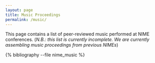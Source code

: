 ```yaml
---
layout: page
title: Music Proceedings
permalink: /music/
---
```


This page contains a list of peer-reviewed music performed at NIME conferences. (_N.B.: this list is currently incomplete. We are currently assembling music proceedings from previous NIMEs_)

{% bibliography --file nime_music %}

<script>
// map our commands to the classList methods
const fnmap = {
  'toggle': 'toggle',
    'show': 'add',
    'hide': 'remove'
};
const collapse = (selector, cmd) => {
  const targets = Array.from(document.querySelectorAll(selector));
  targets.forEach(target => {
    target.classList[fnmap[cmd]]('show');
  });
}

// Grab all the trigger elements on the page
const triggers = Array.from(document.querySelectorAll('[data-toggle="collapse"]'));
// Listen for click events, but only on our triggers
window.addEventListener('click', (ev) => {
  const elm = ev.target;
  if (triggers.includes(elm)) {
    const selector = elm.getAttribute('data-target');
    collapse(selector, 'toggle');
  }
}, false);
</script>
